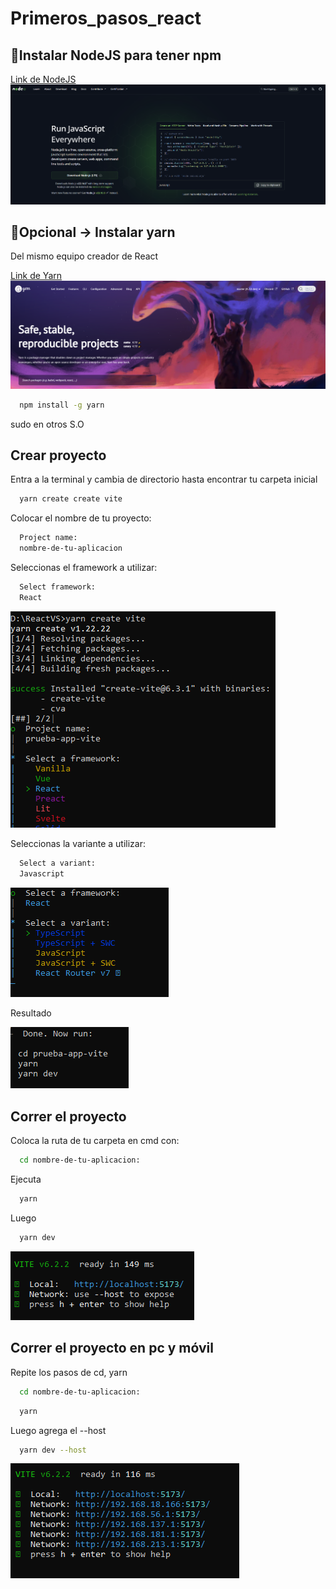 # Primeros_pasos_react
## 🔗Instalar NodeJS para tener npm
[Link de NodeJS](https://nodejs.org/en)
![nodejs](img/nodejs.png)
## 🔗Opcional -> Instalar yarn
Del mismo equipo creador de React


[Link de Yarn](https://yarnpkg.com/)
![yarnpag](img/yarnpagina.png)
```bash
  npm install -g yarn
```
sudo en otros S.O
## Crear proyecto
Entra a la terminal y cambia de directorio hasta encontrar tu carpeta inicial
```bash
  yarn create create vite
```
Colocar el nombre de tu proyecto:
```bash
  Project name:
  nombre-de-tu-aplicacion
```
Seleccionas el framework a utilizar:
```bash
  Select framework:
  React
```
![crearproyecto](img/Crear%20proyecto.png)

Seleccionas la variante a utilizar:
```bash
  Select a variant:
  Javascript
```
![variante](img/seleccionarvariante.png)

Resultado


![resultado](img/resultado.png)
## Correr el proyecto
Coloca la ruta de tu carpeta en cmd con:
```bash
  cd nombre-de-tu-aplicacion:
```
Ejecuta
```bash
  yarn
```
Luego
```bash
  yarn dev
```
![proyecto](img/proyectocorriendo.png)
## Correr el proyecto en pc y móvil
Repite los pasos de cd, yarn
```bash
  cd nombre-de-tu-aplicacion:
```
```bash
  yarn
```
Luego agrega el --host
```bash
  yarn dev --host
```
![network](img/corriendonetwork.png)